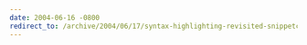 ```yaml
---
date: 2004-06-16 -0800
redirect_to: /archive/2004/06/17/syntax-highlighting-revisited-snippetcompiler.aspx/
---
```

